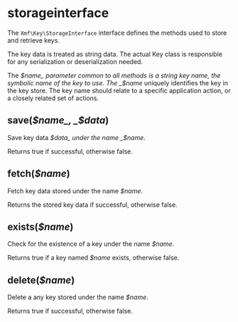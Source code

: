 # storageinterface

The `Xmf\Key\StorageInterface` interface defines the methods used to store and retrieve keys.

The key data is treated as string data. The actual Key class is responsible for any serialization or deserialization needed.

The _$name_ parameter common to all methods is a string key name, the symbolic name of the key to use. The _$name_ uniquely identifies the key in the key store. The key name should relate to a specific application action, or a closely related set of actions.

## save\(_$name_, _$data_\)

Save key data _$data_ under the name _$name_.

Returns true if successful, otherwise false.

## fetch\(_$name_\)

Fetch key data stored under the name _$name_.

Returns the stored key data if successful, otherwise false.

## exists\(_$name_\)

Check for the existence of a key under the name _$name_.

Returns true if a key named _$name_ exists, otherwise false.

## delete\(_$name_\)

Delete a any key stored under the name _$name_.

Returns true if successful, otherwise false.

